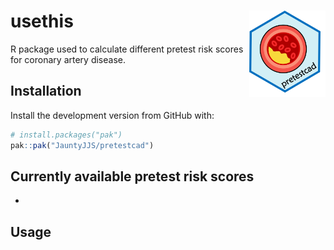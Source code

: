 

<a name="top"></a>

# usethis <a href="jauntyjjs.github.io/pretestcad/"><img src="man/figures/logo.png" align="right" height="138" alt="Hex logo of R package pretestcad. Logo is a picture of a coronary artery with partial blockage." /></a>

R package used to calculate different pretest risk scores for coronary
artery disease.

## Installation

Install the development version from GitHub with:

``` r
# install.packages("pak")
pak::pak("JauntyJJS/pretestcad")
```

## Currently available pretest risk scores

- 

## Usage
